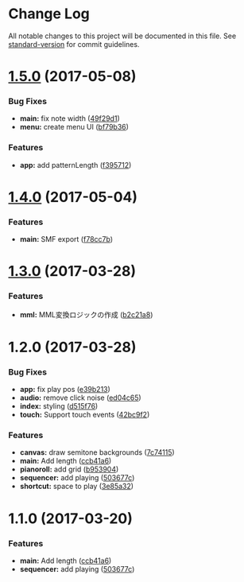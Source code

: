 # Change Log

All notable changes to this project will be documented in this file. See [standard-version](https://github.com/conventional-changelog/standard-version) for commit guidelines.

<a name="1.5.0"></a>
# [1.5.0](https://github.com/hashrock-sandbox/minroll/compare/v1.4.0...v1.5.0) (2017-05-08)


### Bug Fixes

* **main:** fix note width ([49f29d1](https://github.com/hashrock-sandbox/minroll/commit/49f29d1))
* **menu:** create menu UI ([bf79b36](https://github.com/hashrock-sandbox/minroll/commit/bf79b36))


### Features

* **app:** add patternLength ([f395712](https://github.com/hashrock-sandbox/minroll/commit/f395712))



<a name="1.4.0"></a>
# [1.4.0](https://github.com/hashrock-sandbox/minroll/compare/v1.1.0...v1.4.0) (2017-05-04)


### Features

* **main:** SMF export ([f78cc7b](https://github.com/hashrock-sandbox/minroll/commit/f78cc7b))



<a name="1.3.0"></a>
# [1.3.0](https://github.com/hashrock/minroll/compare/v1.2.0...v1.3.0) (2017-03-28)


### Features

* **mml:** MML変換ロジックの作成 ([b2c21a8](https://github.com/hashrock/minroll/commit/b2c21a8))



<a name="1.2.0"></a>
# 1.2.0 (2017-03-28)


### Bug Fixes

* **app:** fix play pos ([e39b213](https://github.com/hashrock/minroll/commit/e39b213))
* **audio:** remove click noise ([ed04c65](https://github.com/hashrock/minroll/commit/ed04c65))
* **index:** styling ([d515f76](https://github.com/hashrock/minroll/commit/d515f76))
* **touch:** Support touch events ([42bc9f2](https://github.com/hashrock/minroll/commit/42bc9f2))


### Features

* **canvas:** draw semitone backgrounds ([7c74115](https://github.com/hashrock/minroll/commit/7c74115))
* **main:** Add length ([ccb41a6](https://github.com/hashrock/minroll/commit/ccb41a6))
* **pianoroll:** add grid ([b953904](https://github.com/hashrock/minroll/commit/b953904))
* **sequencer:** add playing ([503677c](https://github.com/hashrock/minroll/commit/503677c))
* **shortcut:** space to play ([3e85a32](https://github.com/hashrock/minroll/commit/3e85a32))



<a name="1.1.0"></a>
# 1.1.0 (2017-03-20)


### Features

* **main:** Add length ([ccb41a6](https://github.com/hashrock-sandbox/minroll/commit/ccb41a6))
* **sequencer:** add playing ([503677c](https://github.com/hashrock-sandbox/minroll/commit/503677c))
